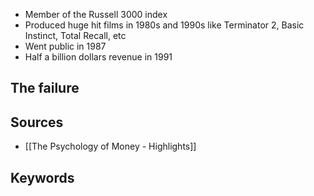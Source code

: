 - Member of the Russell 3000 index
- Produced huge hit films in 1980s and 1990s like Terminator 2, Basic Instinct, Total Recall, etc
- Went public in 1987
- Half a billion dollars revenue in 1991

## The failure


## Sources
- [[The Psychology of Money - Highlights]]
## Keywords
